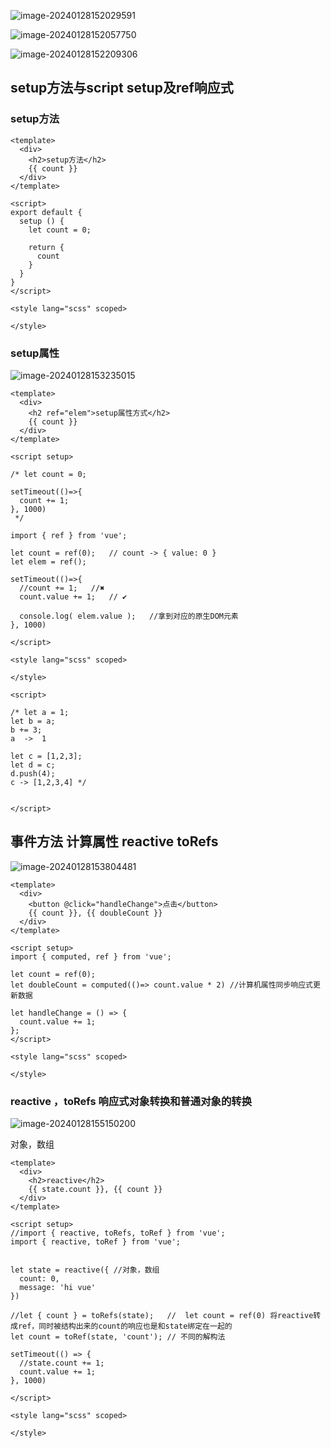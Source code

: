 ![image-20240128152029591](img/image-20240128152029591.png)

![image-20240128152057750](img/image-20240128152057750.png)

![image-20240128152209306](img/image-20240128152209306.png)

## setup方法与script setup及ref响应式

### **setup方法**

```vue
<template>
  <div>
    <h2>setup方法</h2>
    {{ count }}
  </div>
</template>

<script>
export default {
  setup () {
    let count = 0;

    return {
      count
    }
  }
}
</script>

<style lang="scss" scoped>

</style>
```

### setup属性

![image-20240128153235015](img/image-20240128153235015.png)

```vue
<template>
  <div>
    <h2 ref="elem">setup属性方式</h2>
    {{ count }}
  </div>
</template>

<script setup>

/* let count = 0;

setTimeout(()=>{
  count += 1;
}, 1000)
 */

import { ref } from 'vue';

let count = ref(0);   // count -> { value: 0 }
let elem = ref();

setTimeout(()=>{
  //count += 1;   //✖
  count.value += 1;   // ✔
  
  console.log( elem.value );   //拿到对应的原生DOM元素
}, 1000)

</script>

<style lang="scss" scoped>

</style>

<script>

/* let a = 1;
let b = a;
b += 3;
a  ->  1 

let c = [1,2,3];
let d = c;
d.push(4);
c -> [1,2,3,4] */


</script>
```

## 事件方法 计算属性 reactive toRefs

![image-20240128153804481](img/image-20240128153804481.png)

```vue
<template>
  <div>
    <button @click="handleChange">点击</button>
    {{ count }}, {{ doubleCount }}
  </div>
</template>

<script setup>
import { computed, ref } from 'vue';

let count = ref(0);
let doubleCount = computed(()=> count.value * 2) //计算机属性同步响应式更新数据

let handleChange = () => { 
  count.value += 1;
};
</script>

<style lang="scss" scoped>

</style>
```

### reactive ，toRefs 响应式对象转换和普通对象的转换

![image-20240128155150200](img/image-20240128155150200.png)

对象，数组

```vue
<template>
  <div>
    <h2>reactive</h2>
    {{ state.count }}, {{ count }}
  </div>
</template>

<script setup>
//import { reactive, toRefs, toRef } from 'vue';
import { reactive, toRef } from 'vue';


let state = reactive({ //对象，数组
  count: 0,
  message: 'hi vue'
})

//let { count } = toRefs(state);   //  let count = ref(0) 将reactive转成ref，同时被结构出来的count的响应也是和state绑定在一起的
let count = toRef(state, 'count'); // 不同的解构法

setTimeout(() => {
  //state.count += 1;
  count.value += 1;
}, 1000)

</script>

<style lang="scss" scoped>

</style>

```

